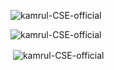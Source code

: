 <p align="left"> <img src="https://komarev.com/ghpvc/?username=kamrul-CSE-official&label=Profile%20views&color=0e75b6&style=flat" alt="kamrul-CSE-official" /> </p>



<p><img align="left" src="https://github-readme-stats.vercel.app/api/top-langs?username=kamrul-CSE-official&show_icons=true&locale=en&layout=compact" alt="kamrul-CSE-official" /></p><br>

<p>&nbsp;<img align="center" src="https://github-readme-stats.vercel.app/api?username=kamrul-CSE-official&show_icons=true&locale=en" alt="kamrul-CSE-official" /></p>
